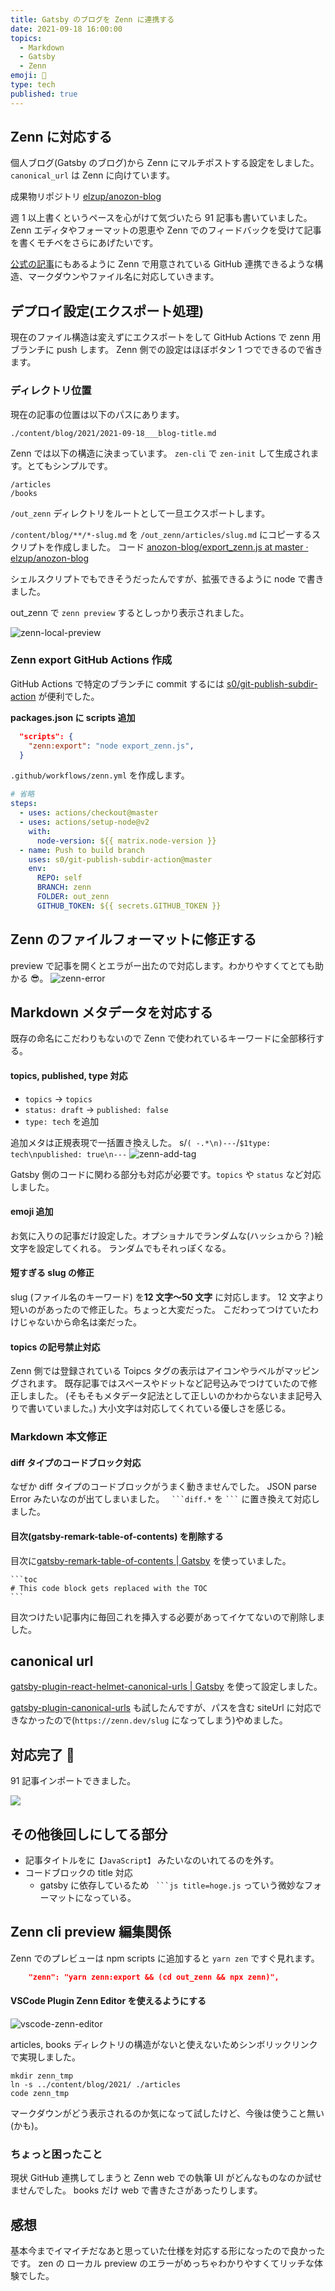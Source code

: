 ```yaml
---
title: Gatsby のブログを Zenn に連携する
date: 2021-09-18 16:00:00
topics:
  - Markdown
  - Gatsby
  - Zenn
emoji: 🚚
type: tech
published: true
---
```


## Zenn に対応する

個人ブログ(Gatsby のブログ)から Zenn にマルチポストする設定をしました。  
`canonical_url` は Zenn に向けています。

成果物リポジトリ [elzup/anozon\-blog](https://github.com/elzup/anozon-blog)

週 1 以上書くというペースを心がけて気づいたら 91 記事も書いていました。
Zenn エディタやフォーマットの恩恵や Zenn でのフィードバックを受けて記事を書くモチベをさらにあげたいです。

[公式の記事](https://zenn.dev/zenn/articles/connect-to-github)にもあるように Zenn で用意されている GitHub 連携できるような構造、マークダウンやファイル名に対応していきます。

## デプロイ設定(エクスポート処理)

現在のファイル構造は変えずにエクスポートをして GitHub Actions で zenn 用ブランチに push します。
Zenn 側での設定はほぼボタン 1 つでできるので省きます。

### ディレクトリ位置

現在の記事の位置は以下のパスにあります。

```
./content/blog/2021/2021-09-18___blog-title.md
```

Zenn では以下の構造に決まっています。 `zen-cli` で `zen-init` して生成されます。とてもシンプルです。

```
/articles
/books
```

`/out_zenn` ディレクトリをルートとして一旦エクスポートします。

`/content/blog/**/*-slug.md` を `/out_zenn/articles/slug.md` にコピーするスクリプトを作成しました。
コード [anozon\-blog/export_zenn\.js at master · elzup/anozon\-blog](https://github.com/elzup/anozon-blog/blob/master/export_zenn.js)

シェルスクリプトでもできそうだったんですが、拡張できるように node で書きました。

out_zenn で `zenn preview` するとしっかり表示されました。

![zenn-local-preview](https://storage.googleapis.com/zenn-user-upload/05b92b12eaa86fb01165a5f3.png)

### Zenn export GitHub Actions 作成

GitHub Actions で特定のブランチに commit するには [s0/git-publish-subdir-action](https://github.com/s0/git-publish-subdir-action) が便利でした。

**packages.json に scripts 追加**

```title=packages.json
  "scripts": {
    "zenn:export": "node export_zenn.js",
  }
```

`.github/workflows/zenn.yml` を作成します。

```yml title=zenn.yml
# 省略
steps:
  - uses: actions/checkout@master
  - uses: actions/setup-node@v2
    with:
      node-version: ${{ matrix.node-version }}
  - name: Push to build branch
    uses: s0/git-publish-subdir-action@master
    env:
      REPO: self
      BRANCH: zenn
      FOLDER: out_zenn
      GITHUB_TOKEN: ${{ secrets.GITHUB_TOKEN }}
```

## Zenn のファイルフォーマットに修正する

preview で記事を開くとエラがー出たので対応します。わかりやすくてとても助かる 😎。
![zenn-error](https://storage.googleapis.com/zenn-user-upload/d51953a7fa3ab46d65881541.png)

## Markdown メタデータを対応する

既存の命名にこだわりもないので Zenn で使われているキーワードに全部移行する。

#### topics, published, type 対応

- `topics` -> `topics`
- `status: draft` -> `published: false`
- `type: tech` を追加

追加メタは正規表現で一括置き換えした。
s/`( -.*\n)---`/`$1type: tech\npublished: true\n---`
![zenn-add-tag](https://storage.googleapis.com/zenn-user-upload/82781151e7b0135692c824b5.png)

Gatsby 側のコードに関わる部分も対応が必要です。`topics` や `status` など対応しました。

#### emoji 追加

お気に入りの記事だけ設定した。オプショナルでランダムな(ハッシュから？)絵文字を設定してくれる。
ランダムでもそれっぽくなる。

#### 短すぎる slug の修正

slug (ファイル名のキーワード) を**12 文字〜50 文字** に対応します。
12 文字より短いのがあったので修正した。ちょっと大変だった。
こだわってつけていたわけじゃないから命名は楽だった。

#### topics の記号禁止対応

Zenn 側では登録されている Toipcs タグの表示はアイコンやラベルがマッピングされます。
既存記事ではスペースやドットなど記号込みでつけていたので修正しました。
(そもそもメタデータ記法として正しいのかわからないまま記号入りで書いていました。)
大小文字は対応してくれている優しさを感じる。

### Markdown 本文修正

#### diff タイプのコードブロック対応

なぜか diff タイプのコードブロックがうまく動きませんでした。
JSON parse Error みたいなのが出てしまいました。
` ```diff.*` を ` ``` ` に置き換えて対応しました。

#### 目次(gatsby-remark-table-of-contents) を削除する

目次に[gatsby\-remark\-table\-of\-contents \| Gatsby](https://www.gatsbyjs.com/plugins/gatsby-remark-table-of-contents/) を使っていました。

````
```toc
# This code block gets replaced with the TOC
```
````

目次つけたい記事内に毎回これを挿入する必要があってイケてないので削除しました。

## canonical url

[gatsby\-plugin\-react\-helmet\-canonical\-urls \| Gatsby](https://www.gatsbyjs.com/plugins/gatsby-plugin-react-helmet-canonical-urls/?=canonical%20url) を使って設定しました。

[gatsby\-plugin\-canonical\-urls](https://www.gatsbyjs.com/plugins/gatsby-plugin-canonical-urls/?=canonical%20url) も試したんですが、パスを含む siteUrl に対応できなかったので(`https://zenn.dev/slug` になってしまう)やめました。

## 対応完了 🎉

91 記事インポートできました。

![](https://storage.googleapis.com/zenn-user-upload/fd657c1252f2bccc00a428ed.png)

## その他後回しにしてる部分

- 記事タイトルをに`【JavaScript】` みたいなのいれてるのを外す。
- コードブロックの title 対応
  - gatsby に依存しているため ` ```js title=hoge.js` っていう微妙なフォーマットになっている。

## Zenn cli preview 編集関係

Zenn でのプレビューは npm scripts に追加すると `yarn zen` ですぐ見れます。

```title=package.json
    "zenn": "yarn zenn:export && (cd out_zenn && npx zenn)",
```

#### VSCode Plugin Zenn Editor を使えるようにする

![vscode-zenn-editor](https://storage.googleapis.com/zenn-user-upload/29ce0451c3310c2499d1f49c.png)

articles, books ディレクトリの構造がないと使えないためシンボリックリンクで実現しました。

```
mkdir zenn_tmp
ln -s ../content/blog/2021/ ./articles
code zenn_tmp
```

マークダウンがどう表示されるのか気になって試したけど、今後は使うこと無い(かも)。

### ちょっと困ったこと

現状 GitHub 連携してしまうと Zenn web での執筆 UI がどんなものなのか試せませんでした。
books だけ web で書きたさがあったりします。

## 感想

基本今までイマイチだなあと思っていた仕様を対応する形になったので良かったです。
zen の ローカル preview のエラーがめっちゃわかりやすくてリッチな体験でした。
